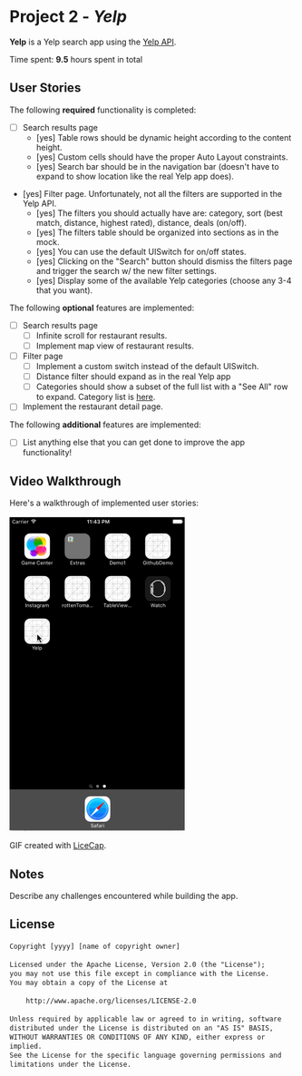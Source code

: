 # Project 2 - *Yelp*

**Yelp** is a Yelp search app using the [Yelp API](http://www.yelp.com/developers/documentation/v2/search_api).

Time spent: **9.5** hours spent in total

## User Stories

The following **required** functionality is completed:

- [ ] Search results page
   - [yes] Table rows should be dynamic height according to the content height.
   - [yes] Custom cells should have the proper Auto Layout constraints.
   - [yes] Search bar should be in the navigation bar (doesn't have to expand to show location like the real Yelp app does).
- [yes] Filter page. Unfortunately, not all the filters are supported in the Yelp API.
   - [yes] The filters you should actually have are: category, sort (best match, distance, highest rated), distance, deals (on/off).
   - [yes] The filters table should be organized into sections as in the mock.
   - [yes] You can use the default UISwitch for on/off states.
   - [yes] Clicking on the "Search" button should dismiss the filters page and trigger the search w/ the new filter settings.
   - [yes] Display some of the available Yelp categories (choose any 3-4 that you want).

The following **optional** features are implemented:

- [ ] Search results page
   - [ ] Infinite scroll for restaurant results.
   - [ ] Implement map view of restaurant results.
- [ ] Filter page
   - [ ] Implement a custom switch instead of the default UISwitch.
   - [ ] Distance filter should expand as in the real Yelp app
   - [ ] Categories should show a subset of the full list with a "See All" row to expand. Category list is [here](http://www.yelp.com/developers/documentation/category_list).
- [ ] Implement the restaurant detail page.

The following **additional** features are implemented:

- [ ] List anything else that you can get done to improve the app functionality!

## Video Walkthrough

Here's a walkthrough of implemented user stories:

<img src='https://raw.githubusercontent.com/aswani521/ios_yelp-master/master/Yelp_Demo.gif' title='Yelp Video Walkthrough' width='' alt='Yelp Video Walkthrough' />

GIF created with [LiceCap](http://www.cockos.com/licecap/).

## Notes

Describe any challenges encountered while building the app.

## License

    Copyright [yyyy] [name of copyright owner]

    Licensed under the Apache License, Version 2.0 (the "License");
    you may not use this file except in compliance with the License.
    You may obtain a copy of the License at

        http://www.apache.org/licenses/LICENSE-2.0

    Unless required by applicable law or agreed to in writing, software
    distributed under the License is distributed on an "AS IS" BASIS,
    WITHOUT WARRANTIES OR CONDITIONS OF ANY KIND, either express or implied.
    See the License for the specific language governing permissions and
    limitations under the License.